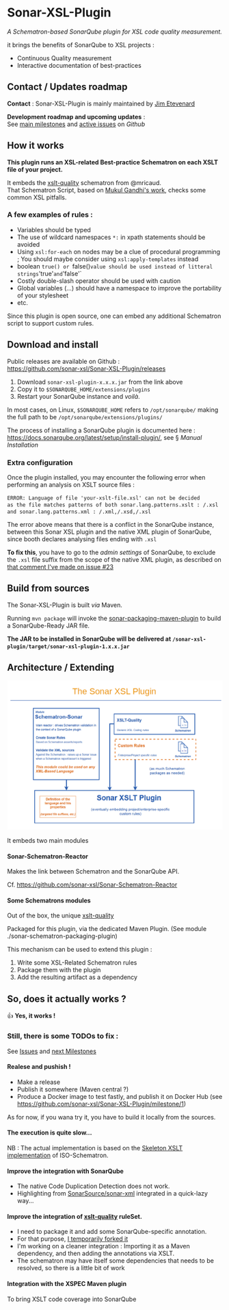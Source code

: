 # Sonar-XSL-Plugin

*A Schematron-based SonarQube plugin for XSL code quality measurement.*


it brings the benefits of SonarQube to XSL projects :
* Continuous Quality measurement
* Interactive documentation of best-practices

## Contact / Updates roadmap

**Contact** : Sonar-XSL-Plugin is mainly maintained by [Jim Etevenard](https://github.com/jimetevenard)

**Development roadmap and upcoming updates** :  
See [main milestones](https://github.com/sonar-xsl/Sonar-XSL-Plugin/milestones) and [active issues](https://github.com/sonar-xsl/Sonar-XSL-Plugin/issues) on *Github*

## How it works

**This plugin runs an XSL-related Best-practice Schematron on each XSLT file of your project.**

It embeds the [xslt-quality](https://github.com/mricaud/xslt-quality) schematron from @mricaud.  
That Schematron Script, based on [Mukul Gandhi's work](http://gandhimukul.tripod.com/xslt/xslquality.html), checks some common XSL pitfalls.

### A few examples of rules :

* Variables should be typed
* The use of wildcard namespaces `*:` in xpath statements should be avoided
* Using `xsl:for-each` on nodes may be a clue of procedural programming ;
You should maybe consider using `xsl:apply-templates` instead
* boolean `true() or `false()` value should be used instead of litteral strings `'true'` and `'false'`
* Costly double-slash operator should be used with caution
* Global variables (...) should have a namespace to improve the portability of your stylesheet
* etc.

Since this plugin is open source, one can embed any additional Schematron script to support custom rules.

## Download and install

Public releases are available on Github :  
<https://github.com/sonar-xsl/Sonar-XSL-Plugin/releases>

1. Download `sonar-xsl-plugin-x.x.x.jar` from the link above
2. Copy it to `$SONARQUBE_HOME/extensions/plugins`
3. Restart your SonarQube instance and *voilà*.

In most cases, on Linux, `$SONARQUBE_HOME` refers to `/opt/sonarqube/` making the full path to be `/opt/sonarqube/extensions/plugins/`

The process of installing a SonarQube plugin is documented here :  
<https://docs.sonarqube.org/latest/setup/install-plugin/>, see § *Manual Installation*

### Extra configuration

Once the plugin installed, you may encounter the following error when performing an analysis on XSLT source files :

```
ERROR: Language of file 'your-xslt-file.xsl' can not be decided
as the file matches patterns of both sonar.lang.patterns.xslt : /.xsl
and sonar.lang.patterns.xml : /.xml,/.xsd,/.xsl
```

The error above means that there is a conflict in the SonarQube instance, between this Sonar XSL plugin and the native XML plugin of SonarQube, since booth declares analysing files ending with `.xsl`

**To fix this**, you have to go to the _admin settings_ of SonarQube, to exclude the `.xsl` file suffix from the scope of the native XML plugin, as described on [that comment I've made on issue #23](https://github.com/sonar-xsl/Sonar-XSL-Plugin/issues/23#issuecomment-923084791)

## Build from sources

The Sonar-XSL-Plugin is built *via* Maven.

Running `mvn package` will invoke  the [sonar-packaging-maven-plugin](https://github.com/SonarSource/sonar-packaging-maven-plugin) to build a SonarQube-Ready JAR file.

**The JAR to be installed in SonarQube will be delivered at `/sonar-xsl-plugin/target/sonar-xsl-plugin-1.x.x.jar`**

## Architecture / Extending

![Sonar XSL plugin architecture](docs/architecture.png)

It embeds two main modules

#### Sonar-Schematron-Reactor

Makes the link between Schematron and the SonarQube API.

Cf. <https://github.com/sonar-xsl/Sonar-Schematron-Reactor>

#### Some Schematrons modules

Out of the box, the unique [xslt-quality](https://github.com/mricaud/xslt-quality)

Packaged for this plugin, via the dedicated Maven Plugin. (See module ./sonar-schematron-packaging-plugin)

This mechanism can be used to extend this plugin :

1. Write some XSL-Related Schematron rules
2. Package them with the plugin
3. Add the resulting artifact as a dependency

## So, does it actually works ?

:+1: **Yes, it works !**

### Still,  there is some TODOs to fix :

See [Issues](https://github.com/sonar-xsl/Sonar-XSL-Plugin/issues) and [next Milestones](https://github.com/sonar-xsl/Sonar-XSL-Plugin/milestones)

#### Realese and pushish !

* Make a release
* Publish it somewhere (Maven central ?)
* Produce a Docker image to test fastly, and publish it on Docker Hub (see https://github.com/sonar-xsl/Sonar-XSL-Plugin/milestone/1)

As for now, if you wana try it, you have to build it locally from the sources.

#### The execution is quite slow...

NB : The actual implementation is based on the [Skeleton XSLT implementation](https://github.com/Schematron/schematron) of ISO-Schematron.

#### Improve the integration with SonarQube

* The native Code Duplication Detection does not work.
* Highlighting from [SonarSource/sonar-xml](https://github.com/SonarSource/sonar-xml) integrated in a quick-lazy way...

#### Improve the integration of [xslt-quality](https://github.com/mricaud/xslt-quality) ruleSet.

* I need to package it and add some SonarQube-specific annotation.
* For that purpose, [I temporarily forked it](https://github.com/jimetevenard/xslt-quality)
* I'm working on a cleaner integration : Importing it as a Maven dependency, and then adding the annotations via XSLT.
* The schematron may have itself some dependencies that needs to be resolved, so there is a little bit of work

#### Integration with the XSPEC Maven plugin

To bring XSLT code coverage into SonarQube

